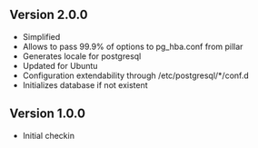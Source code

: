 ## Version 2.0.0

* Simplified
* Allows to pass 99.9% of options to pg_hba.conf from pillar
* Generates locale for postgresql
* Updated for Ubuntu
* Configuration extendability through /etc/postgresql/*/conf.d
* Initializes database if not existent

## Version 1.0.0

* Initial checkin

